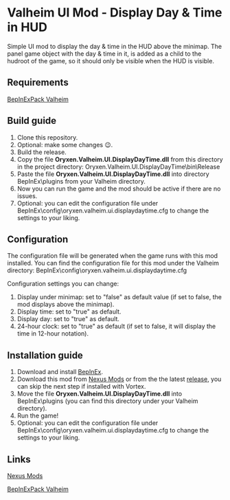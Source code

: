 # Valheim UI Mod - Display Day & Time in HUD

Simple UI mod to display the day & time in the HUD above the minimap.
The panel game object with the day & time in it, is added as a child to the hudroot of the game, so it should only be visible when the HUD is visible.

## Requirements

[BepInExPack Valheim](https://valheim.thunderstore.io/package/denikson/BepInExPack_Valheim/)

## Build guide

1. Clone this repository.
2. Optional: make some changes 😉.
3. Build the release.
4. Copy the file **Oryxen.Valheim.UI.DisplayDayTime.dll** from this directory in the project directory: Oryxen.Valheim.UI.DisplayDayTime\bin\Release
5. Paste the file **Oryxen.Valheim.UI.DisplayDayTime.dll** into directory BepInEx\plugins from your Valheim directory.
6. Now you can run the game and the mod should be active if there are no issues.
7. Optional: you can edit the configuration file under BepInEx\config\oryxen.valheim.ui.displaydaytime.cfg to change the settings to your liking.

## Configuration

The configuration file will be generated when the game runs with this mod installed.
You can find the configuration file for this mod under the Valheim directory: BepInEx\config\oryxen.valheim.ui.displaydaytime.cfg

Configuration settings you can change:

1. Display under minimap: set to "false" as default value (if set to false, the mod displays above the minimap).
2. Display time: set to "true" as default.
3. Display day: set to "true" as default.
4. 24-hour clock: set to "true" as default (if set to false, it will display the time in 12-hour notation).

## Installation guide

1. Download and install [BepInEx](https://valheim.thunderstore.io/package/denikson/BepInExPack_Valheim/).
2. Download this mod from [Nexus Mods](https://www.nexusmods.com/valheim/mods/861) or from the the latest [release](https://github.com/OryxenMods/Oryxen.Valheim.UI.DisplayDayTime/releases), you can skip the next step if installed with Vortex.
3. Move the file **Oryxen.Valheim.UI.DisplayDayTime.dll** into BepInEx\plugins (you can find this directory under your Valheim directory).
4. Run the game!
5. Optional: you can edit the configuration file under BepInEx\config\oryxen.valheim.ui.displaydaytime.cfg to change the settings to your liking.

## Links

[Nexus Mods](https://www.nexusmods.com/valheim/mods/861)

[BepInExPack Valheim](https://valheim.thunderstore.io/package/denikson/BepInExPack_Valheim/)

